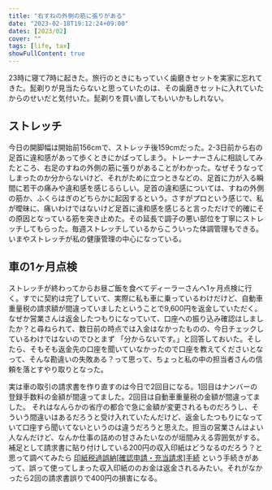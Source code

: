```yaml
---
title: "右すねの外側の筋に張りがある"
date: "2023-02-18T19:12:24+09:00"
dates: [2023/02]
cover: ""
tags: [life, tax]
showFullContent: true
---
```


23時に寝て7時に起きた。旅行のときにもっていく歯磨きセットを実家に忘れてきた。髭剃りが見当たらないと思っていたのは、その歯磨きセットに入れていたからのせいだと気付いた。髭剃りを買い直してもいいかもしれない。

## ストレッチ

今日の開脚幅は開始前156cmで、ストレッチ後159cmだった。2-3日前から右の足首に違和感があって歩くときにかばってしまう。トレーナーさんに相談してみたところ、右足のすねの外側の筋に張りがあることがわかった。なぜそうなってしまったのか分からないけど、それがために立つときなどの、足首に力が入る瞬間に若干の痛みや違和感を感じるらしい。足首の違和感については、すねの外側の筋か、ふくらはぎのどちらかに起因するという。さすがプロという感じで、私が曖昧に、痛いわけではないけど足首に違和感を感じると言っただけで的確にその原因となっている筋を突き止めた。その延長で調子の悪い部位を丁寧にストレッチしてもらった。毎週ストレッチしているからこういった体調管理もできる。いまやストレッチが私の健康管理の中心になっている。

## 車の1ヶ月点検

ストレッチが終わってからお昼ご飯を食べてディーラーさんへ1ヶ月点検に行く。すでに契約は完了していて、実際に私も車に乗っているわけだけど、自動車重量税の請求額が間違っていましたということで9,600円を返金していただく。なぜか営業さんは返金したつもりになっていて、口座への振り込み確認はしましたか？と尋ねられて、数日前の時点では入金はなかったものの、今日チェックしているわけではないのでひとまず 「分からないです。」と回答しておいた。そしたら、そもそも返金先の口座を聞いていなかったので口座を教えてくださいとなって、そんな勘違いの失敗ある？って思って、ちょっと私の中の担当者さんの信頼を落とすやり取りとなった。

実は車の取引の請求書を作り直すのは今日で2回目になる。1回目はナンバーの登録手数料の金額が間違ってました。2回目は自動車重量税の金額が間違ってました。
それはなんらかの省庁の都合で急に金額が変更されるものだろうし、そういう間違いはあるだろうと受け入れていたんだけど、返金したつもりになっていて口座すら聞いてないというのは違うだろうと思えた。担当の営業さんはよい人なんだけど、なんか仕事の詰めの甘さみたいなのが垣間みえる雰囲気がする。補足として請求書に貼り付けしている200円の収入印紙はどうなるのだろう？と思って調べてみたら [印紙税過誤納[確認申請・充当請求]手続](https://www.nta.go.jp/taxes/tetsuzuki/shinsei/annai/inshi/annai/23120083.htm) という手続きがあって、誤って使ってしまった収入印紙ののお金は返金されるみたい。それがなかったら2回の請求書誤りで400円の損害になる。
